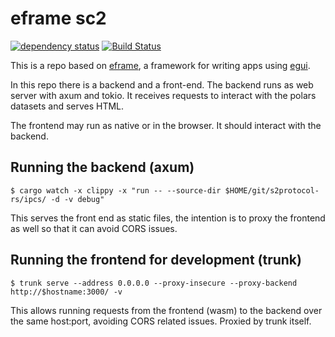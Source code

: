 # eframe sc2

[![dependency status](https://deps.rs/repo/github/sebosp/eframe-sc2/status.svg)](https://deps.rs/repo/github/sebosp/eframe-sc2)
[![Build Status](https://github.com/sebosp/eframe-sc2/workflows/CI/badge.svg)](https://github.com/sebosp/eframe-sc2/actions?workflow=CI)

This is a repo based on [eframe](https://github.com/emilk/egui/tree/master/crates/eframe), a framework for writing apps using [egui](https://github.com/emilk/egui/).

In this repo there is a backend and a front-end.
The backend runs as web server with axum and tokio.
It receives requests to interact with the polars datasets and serves HTML.

The frontend may run as native or in the browser. It should interact with the backend.

## Running the backend (axum)

```
$ cargo watch -x clippy -x "run -- --source-dir $HOME/git/s2protocol-rs/ipcs/ -d -v debug"
```

This serves the front end as static files, the intention is to proxy the frontend as well so that it can avoid CORS issues.

## Running the frontend for development (trunk)

```
$ trunk serve --address 0.0.0.0 --proxy-insecure --proxy-backend http://$hostname:3000/ -v
```

This allows running requests from the frontend (wasm) to the backend over the same host:port, avoiding CORS related issues.
Proxied by trunk itself.
